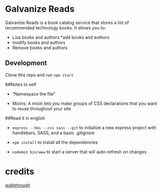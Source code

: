 # Galvanize Reads

Galvanize Reads is a book catalog service that stores a list of recommended technology books. It allows you to:

* Lisa books and authors
*add books and authors
* modify books and authors
* Remove books and authors

## Development

Clone this repo and run `npm start`


##Notes to self

* “Namespace the file”
 
* Mixins: A mixin lets you make groups of CSS declarations that you want to reuse throughout your site
 
##Read it in english
* `express --hbs --css sass --git` to initialize a new express project with handlebars, SASS, and a basic .gitignore

* `npm install` to install all the dependencies

* `nodemon bin/www` to start a server that will auto-refresh on changes


# credits 
[walkthrough](https://docs.google.com/document/d/1xqfe0KyJx_WavYXzn2Gdq807ur3PAAFkiwHSuseFgZA/edit#)